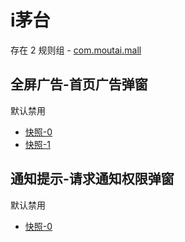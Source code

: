 # i茅台

存在 2 规则组 - [com.moutai.mall](/src/apps/com.moutai.mall.ts)

## 全屏广告-首页广告弹窗

默认禁用

- [快照-0](https://i.gkd.li/import/12745130)
- [快照-1](https://i.gkd.li/import/12745153)

## 通知提示-请求通知权限弹窗

默认禁用

- [快照-0](https://i.gkd.li/import/12745142)
